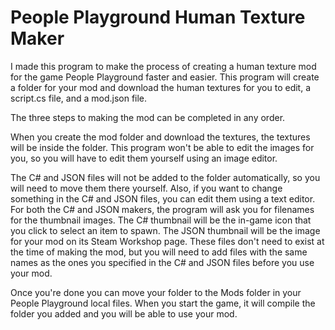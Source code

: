 # People Playground Human Texture Maker

I made this program to make the process of creating a human texture mod for the game People Playground faster and easier.
This program will create a folder for your mod and download the human textures for you to edit, a script.cs file, and a mod.json file.

The three steps to making the mod can be completed in any order. 

When you create the mod folder and download the textures, the textures will be inside the folder. This program won't be able to edit the images for you, so you will 
have to edit them yourself using an image editor.

The C# and JSON files will not be added to the folder automatically, so you will need to move them there yourself. Also, if you want to change something in the C# and 
JSON files, you can edit them using a text editor. For both the C# and JSON makers, the program will ask you for filenames for the thumbnail images. The C# thumbnail will be the in-game icon that you click to select an item to spawn. The JSON thumbnail will be the image for your mod on its Steam Workshop page. These files don't need to exist at the time of making the mod, but you will need to add files with the same names as the ones you specified in the C# and JSON files before you use your mod.

Once you're done you can move your folder to the Mods folder in your People Playground local files. When you start the game, it will compile the folder you added and you 
will be able to use your mod.
